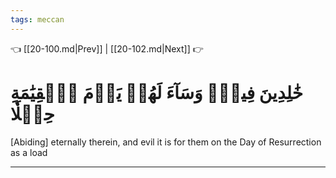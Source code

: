 ```yaml
---
tags: meccan
---
```


👈 [[20-100.md|Prev]] | [[20-102.md|Next]] 👉

# خَٰلِدِينَ فِيهِۖ وَسَآءَ لَهُمۡ يَوۡمَ ٱلۡقِيَٰمَةِ حِمۡلٗا

[Abiding] eternally therein, and evil it is for them on the Day of Resurrection as a load

---

